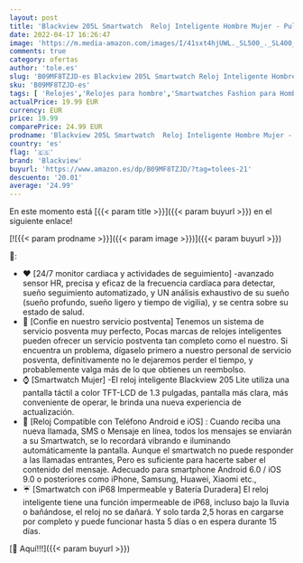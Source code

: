 ```yaml
---
layout: post
title: 'Blackview 205L Smartwatch  Reloj Inteligente Hombre Mujer - Pulsera Actividad Inteligente | Reloj Deportivo Pulsometro | Pulsera Actividad Inteligente | Reloj Compatible con Teléfonos Android e iOS'
date: 2022-04-17 16:26:47
image: 'https://m.media-amazon.com/images/I/41sxt4hjUWL._SL500_._SL400_.jpg'
comments: true
category: ofertas
author: 'tole.es'
slug: 'B09MF8TZJD-es Blackview 205L Smartwatch Reloj Inteligente Hombre Mujer -...'
sku: 'B09MF8TZJD-es'
tags: [ 'Relojes','Relojes para hombre','Smartwatches Fashion para Hombre','android','blackview','🇪🇸', ]
actualPrice: 19.99 EUR
currency: EUR
price: 19.99
comparePrice: 24.99 EUR
prodname: 'Blackview 205L Smartwatch  Reloj Inteligente Hombre Mujer - Pulsera Actividad Inteligente | Reloj Deportivo Pulsometro | Pulsera Actividad Inteligente | Reloj Compatible con Teléfonos Android e iOS'
country: 'es'
flag: '🇪🇸'
brand: 'Blackview'
buyurl: 'https://www.amazon.es/dp/B09MF8TZJD/?tag=tolees-21'
descuento: '20.01'
average: '24.99'
---
```


En este momento está [{{< param title >}}]({{< param buyurl >}}) en el siguiente enlace!

[![{{< param prodname >}}]({{< param image >}})]({{< param buyurl >}})

🔎:

- ❤️ [24/7 monitor cardiaca y actividades de seguimiento] -avanzado sensor HR, precisa y eficaz de la frecuencia cardíaca para detectar, sueño seguimiento automatizado, y UN análisis exhaustivo de su sueño (sueño profundo, sueño ligero y tiempo de vigilia), y se centra sobre su estado de salud.
- 💯 [Confíe en nuestro servicio postventa] Tenemos un sistema de servicio posventa muy perfecto, Pocas marcas de relojes inteligentes pueden ofrecer un servicio postventa tan completo como el nuestro. Si encuentra un problema, dígaselo primero a nuestro personal de servicio posventa, definitivamente no le dejaremos perder el tiempo, y probablemente valga más de lo que obtienes un reembolso.
- ⌚ [Smartwatch Mujer] -El reloj inteligente Blackview 205 Lite utiliza una pantalla táctil a color TFT-LCD de 1.3 pulgadas, pantalla más clara, más conveniente de operar, le brinda una nueva experiencia de actualización.
- 📱 [Reloj Compatible con Teléfono Android e iOS] : Cuando reciba una nueva llamada, SMS o Mensaje en línea, todos los mensajes se enviarán a su Smartwatch, se lo recordará vibrando e iluminando automáticamente la pantalla. Aunque el smartwatch no puede responder a las llamadas entrantes, Pero es suficiente para hacerte saber el contenido del mensaje. Adecuado para smartphone Android 6.0 / iOS 9.0 o posteriores como iPhone, Samsung, Huawei, Xiaomi etc.,
- ☔ [Smartwatch con iP68 Impermeable y Batería Duradera] El reloj inteligente tiene una función impermeable de iP68, incluso bajo la lluvia o bañándose, el reloj no se dañará. Y solo tarda 2,5 horas en cargarse por completo y puede funcionar hasta 5 días o en espera durante 15 días.

[🛒 Aquí!!!]({{< param buyurl >}})

